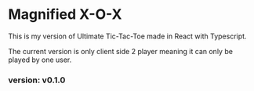 # Magnified X-O-X

This is my version of Ultimate Tic-Tac-Toe made in React with Typescript.

The current version is only client side 2 player meaning it can only be played by one user.

### version: v0.1.0
